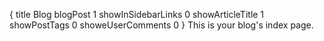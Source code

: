 {
    title Blog
    blogPost 1
    showInSidebarLinks 0
    showArticleTitle 1
    showPostTags 0
    showeUserComments 0
}
This is your blog's index page.
